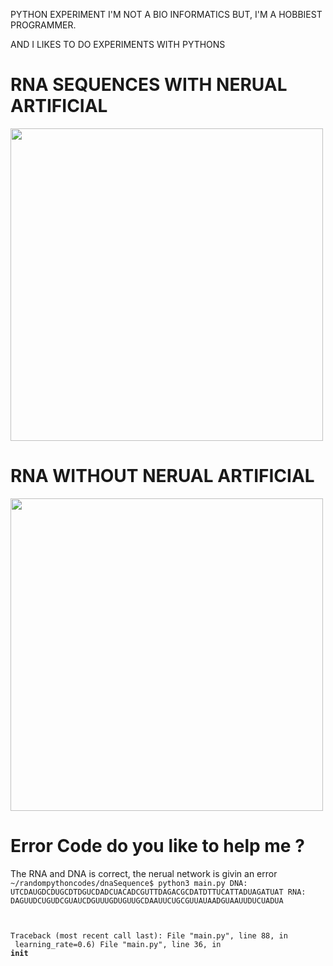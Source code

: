 PYTHON EXPERIMENT I'M NOT A BIO INFORMATICS BUT, 
I'M A HOBBIEST PROGRAMMER. 


AND I LIKES TO DO EXPERIMENTS WITH PYTHONS 



# RNA SEQUENCES WITH NERUAL ARTIFICIAL 

<img src="https://github.com/francescozela00/dnaSequenc/blob/master/_test.png " height="500" />

# RNA WITHOUT NERUAL ARTIFICIAL 

<img src="https://github.com/francescozela00/dnaSequenc/blob/master/2_test.png" height="500"/>


# Error Code do you like to help me ?  
The RNA and DNA is correct, the nerual network is givin an error
<code>
~/randompythoncodes/dnaSequence$ python3 main.py 
DNA:
UTCDAUGDCDUGCDTDGUCDADCUACADCGUTTDAGACGCDATDTTUCATTADUAGATUAT
RNA:
DAGUUDCUGUDCGUAUCDGUUUGDUGUUGCDAAUUCUGCGUUAUAADGUAAUUDUCUADUA
  
  
Traceback (most recent call last):
  File "main.py", line 88, in <module>
    learning_rate=0.6)
  File "main.py", line 36, in __init__
</code>
  
 
